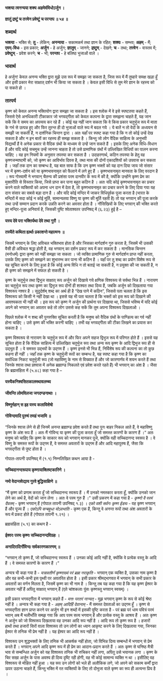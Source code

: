 #### भक्त्या त्वनन्यया शक्य अहमेवंविधोऽर्जुन ।
#### ज्ञातुं द्रष्टुं च तत्त्वेन प्रवेष्टुं च परन्तप ॥ ५४ ॥

### शब्दार्थ

**भक्त्या** - भक्ति से; **तु** - लेकिन; **अनन्यया** - सकामकर्म तथा ज्ञान के रहित; **शक्यः** - सम्भव; **अहम्** - मैं; **एवम्-विधः** - इस प्रकार; **अर्जुन** - हे अर्जुन; **ज्ञातुम्** - जानने; **द्रष्टुम्** - देखने; **च** - तथा; **तत्त्वेन** - वास्तव में; **प्रवेष्टुम्** - प्रवेश करने; **च** - भी; **परन्तप** - हे बलिष्ठ भुजाओं वाले ।

### भावार्थ

हे अर्जुन! केवल अनन्य भक्ति द्वारा मुझे उस रूप में समझा जा सकता है, जिस रूप में मैं तुम्हारे समक्ष खड़ा हूँ और इसी प्रकार मेरा साक्षात् दर्शन भी किया जा सकता है । केवल इसी विधि से तुम मेरे ज्ञान के रहस्य को पा सकते हो ।

### तात्पर्य

कृष्ण को केवल अनन्य भक्तियोग द्वारा समझा जा सकता है । इस श्लोक में वे इसे स्पष्टतया कहते हैं, जिससे ऐसे अनधिकारी टीकाकार जो भगवद्गीता को केवल कल्पना के द्वारा समझना चाहते हैं, यह जान सकें कि वे समय का अपव्यय कर रहे हैं । कोई यह नहीं जान सकता कि वे किस प्रकार चतुर्भुज रूप में माता के गर्भ से उत्पन्न हुए और फिर तुरन्त ही दो भुजाओं वाले रूप में बदल गये । ये बातें न तो वेदों के अध्ययन से समझी जा सकती हैं, न दार्शनिक चिन्तन द्वारा । अतः यहाँ पर स्पष्ट कहा गया है कि न तो कोई उन्हें देख सकता है और न इन बातों का रहस्य ही समझ सकता है । किन्तु जो लोग वैदिक साहित्य के अनुभवी विद्यार्थी हैं वे अनेक प्रकार से वैदिक ग्रंथों के माध्यम से उन्हें जान सकते हैं । इसके लिए अनेक विधि-विधान हैं और यदि कोई सचमुच उन्हें जानना चाहता है तो उसे प्रामाणिक ग्रंथों में उल्लिखित विधियों का पालन करना चाहिए । वह इन नियमों के अनुसार तपस्या कर सकता है । उदाहरणार्थ, कठिन तपस्या के हेतु वह कृष्णजन्माष्टमी को, जो कृष्ण का आविर्भाव दिवस है, तथा मास की दोनों एकादशियों को उपवास कर सकता है । जहाँ तक दान का सम्बन्ध है, यह बात साफ है कि उन कृष्ण भक्तों को यह दान दिया जाय जो संसार भर में कृष्ण-दर्शन को या कृष्णभावनामृत को फैलाने में लगे हुए हैं । कृष्णभावनामृत मानवता के लिए वरदान है । रूप गोस्वामी ने भगवान् चैतन्य की प्रशंसा परम दानवीर के रूप में की है, क्योंकि उन्होंने कृष्ण प्रेम का मुक्तरीति से विस्तार किया, जिसे प्राप्त कर पाना बहुत कठिन है । अतः यदि कोई कृष्णभावनामृत का प्रचार करने वाले व्यक्तियों को अपना धन दान में देता है, तो कृष्णभावनामृत का प्रचार करने के लिए दिया गया यह दान संसार का सबसे बड़ा दान है । और यदि कोई मन्दिर में जाकर विधिपूर्वक पूजा करता है (भारत के मन्दिरों में सदा कोई न कोई मूर्ति, सामान्यतया विष्णु या कृष्ण की मूर्ति रहती है) तो यह भगवान् की पूजा करके तथा उन्हें सम्मान प्रदान करके उन्नति करने का अवसर होता है । नौसिखियों के लिए भगवान् की भक्ति करते हुए मन्दिर-पूजा अनिवार्य है, जिसकी पुष्टि श्वेताश्वतर उपनिषद् में (६.२३) हुई है –

#### यस्य देवे परा भक्तिर्यथा देवे तथा गुरौ ।
#### तस्यैते कथिता ह्यर्थाः प्रकाशन्ते महात्मनः ॥

जिसमें भगवान् के लिए अविचल भक्तिभाव होता है और जिसका मार्गदर्शन गुरु करता है, जिसमें भी उसकी वैसी ही अविचल श्रद्धा होती है, वह भगवान् का दर्शन प्रकट रूप में कर सकता है । मानसिक चिन्तन (मनोधर्म) द्वारा कृष्ण को नहीं समझा जा सकता । जो व्यक्ति प्रामाणिक गुरु से मार्गदर्शन प्राप्त नहीं करता, उसके लिए कृष्ण को समझने का शुभारम्भ कर पाना भी कठिन है । यहाँ पर तु शब्द का प्रयोग विशेष रूप से यह सूचित करने के लिए हुआ है कि कोई अन्य विधि न तो बताई जा सकती है, न प्रयुक्त की जा सकती है, न ही कृष्ण को समझने में सफल हो सकती है ।

कृष्ण के चतुर्भुज तथा द्विभुज साक्षात् रूप अर्जुन को दिखाये गये क्षणिक विश्वरूप से सर्वथा भिन्न हैं । नारायण का चतुर्भुज रूप तथा कृष्ण का द्विभुज रूप दोनों ही शाश्वत तथा दिव्य हैं, जबकि अर्जुन को दिखलाया गया विश्वरूप नश्वर है । सुदुर्दर्शम् शब्द का अर्थ ही है “देख पाने में कठिन”, जिससे पता चलता है कि इस विश्वरूप को किसी ने नहीं देखा था । इससे यह भी पता चलता है कि भक्तों को इस रूप को दिखाने की आवश्यकता भी नहीं थी । इस रूप को कृष्ण ने अर्जुन की प्रार्थना पर दिखाया था, जिससे भविष्य में यदि कोई अपने को भगवान् का अवतार कहे तो लोग उससे कह सकें कि तुम अपना विश्वरूप दिखलाओ ।

पिछले श्लोक में न शब्द की पुनरुक्ति सूचित करती है कि मनुष्य को वैदिक ग्रंथों के पाण्डित्य का गर्व नहीं होना चाहिए । उसे कृष्ण की भक्ति करनी चाहिए । तभी वह भगवद्गीता की टीका लिखने का प्रयास कर सकता है ।

कृष्ण विश्वरूप से नारायण के चतुर्भुज रूप में और फिर अपने सहज द्विभुज रूप में परिणत होते हैं । इससे यह सूचित होता है कि वैदिक साहित्य में उल्लिखित चतुर्भुज रूप तथा अन्य रूप कृष्ण के आदि द्विभुज रूप ही से उद्भूत हैं । वे समस्त उद्भवों के उद्गम हैं । कृष्ण इनसे भी भिन्न हैं, निर्विशेष रूप की कल्पना का तो कुछ कहना ही नहीं । जहाँ तक कृष्ण के चतुर्भुजी रूपों का सम्बन्ध है, यह स्पष्ट कहा गया है कि कृष्ण का सर्वाधिक निकट चतुर्भुजी रूप (जो महाविष्णु के नाम से विख्यात हैं और जो कारणार्णव में शयन करते हैं तथा जिनके श्वास तथा प्रश्वास में अनेक ब्रह्माण्ड निकलते एवं प्रवेश करते रहते हैं) भी भगवान् का अंश है । जैसा कि ब्रह्मसंहिता में (५.४८) कहा गया है –

#### यस्यैकनिश्वसितकालमथावलम्ब्य
#### जीवन्ति लोमविलजा जगदण्डनाथाः ।
#### विष्णुर्महान् स इह यस्य कलाविशेषो
#### गोविन्दमादि पुरुषं तमहं भजामि ॥

“जिनके श्वास लेने से ही जिनमें अनन्त ब्रह्माण्ड प्रवेश करते हैं तथा पुनः बाहर निकल आते हैं, वे महाविष्णु कृष्ण के अंश रूप हैं । अतः मैं गोविन्द या कृष्ण की पूजा करता हूँ जो समस्त कारणों के कारण हैं ।” अतः मनुष्य को चाहिए कि कृष्ण के साकार रूप को भगवान् मानकर पूजे, क्योंकि वही सच्चिदानन्द स्वरूप है । वे विष्णु के समस्त रूपों के उद्गम हैं, वे समस्त अवतारों के उद्गम हैं और आदि महापुरुष हैं, जैसा कि भगवद्गीता से पुष्ट होता है ।

गोपाल-तापनी उपनिषद् में (१.१) निम्नलिखित कथन आया है -

#### सच्चिदानन्दरूपाय कृष्णायाक्लिष्टकारिणे ।
#### नमो वेदान्तवेद्याय गुरवे बुद्धिसाक्षिणे ॥

“मैं कृष्ण को प्रणाम करता हूँ जो सच्चिदानन्द स्वरूप हैं । मैं उनको नमस्कार करता हूँ, क्योंकि उनको जान लेने का अर्थ है, वेदों को जान लेना । अतः वे परम गुरु हैं ।” उसी प्रकरण में कहा गया है - *कृष्णो वै परमं दैवतम्* - कृष्ण भगवान् हैं (गोपाल तापनी उपनिषद् १.३) । *एको वशी सर्वगः कृष्ण ईड्यः* - वह कृष्ण भगवान् हैं और पूज्य हैं । *एकोऽपि सन्बहुधा योऽवभाति* - कृष्ण एक हैं, किन्तु वे अनन्त रूपों तथा अंश अवतारों के रूप में प्रकट होते हैं (गोपाल तापनी १.२१) ।

ब्रह्मसंहिता (५.१) का कथन है -

#### ईश्वरः परमः कृष्णः सच्चिदानन्दविग्रहः ।
#### अनादिरादिर्गोविन्दः सर्वकारणकारणम् ॥

“भगवान् तो कृष्ण हैं, जो सच्चिदानन्द स्वरूप हैं । उनका कोई आदि नहीं है, क्योंकि वे प्रत्येक वस्तु के आदि हैं । वे समस्त कारणों के कारण हैं ।”

अन्यत्र भी कहा गया है - *यत्रावतीर्णं कृष्णाख्यं परं ब्रह्म नराकृति* - भगवान् एक व्यक्ति है, उसका नाम कृष्ण है और वह कभी-कभी इस पृथ्वी पर अवतरित होता है । इसी प्रकार श्रीमद्भागवत में भगवान् के सभी प्रकार के अवतारों का वर्णन मिलता है, जिसमें कृष्ण का भी नाम है । किन्तु तब यह कहा गया है कि यह कृष्ण ईश्वर के अवतार नहीं हैं अपितु साक्षात् भगवान् हैं (एते चांशकलाः पुंसः कृष्णस्तु भगवान् स्वयम्) ।

इसी प्रकार भगवद्गीता में भगवान् कहते हैं - *मत्तः परतरं नान्यत्* - मुझ भगवान् कृष्ण के रूप से कोई श्रेष्ठ नहीं है । अन्यत्र भी कहा गया है - *अहम् आदिर्हि देवानाम्* - मैं समस्त देवताओं का उद्गम हूँ । कृष्ण से भगवद्गीता ज्ञान प्राप्त करने पर अर्जुन भी इन शब्दों में इसकी पुष्टि करता है - परं ब्रह्म परं धाम पवित्रं परमं भवान् अब मैं भलीभाँति समझ गया कि आप परम सत्य भगवान् हैं और प्रत्येक वस्तु के आश्रय हैं । अतः कृष्ण ने अर्जुन को जो विश्वरूप दिखलाया वह उनका आदि रूप नहीं है । आदि रूप तो कृष्ण रूप है । हजारों हाथों तथा हजारों सिरों वाला विश्वरूप तो उन लोगों का ध्यान आकृष्ट करने के लिए दिखलाया गया, जिनका ईश्वर से तनिक भी प्रेम नहीं है । यह ईश्वर का आदि रूप नहीं है ।

विश्वरूप उन शुद्धभक्तों के लिए तनिक भी आकर्षक नहीं होता, जो विभिन्न दिव्य सम्बन्धों में भगवान् से प्रेम करते हैं । भगवान् अपने आदि कृष्ण रूप में ही प्रेम का आदान-प्रदान करते हैं । अतः कृष्ण से घनिष्ठ मैत्री भाव से सम्बन्धित अर्जुन को यह विश्वरूप तनिक भी रुचिकर नहीं लगा, अपितु उसे भयानक लगा । कृष्ण के चिर सखा अर्जुन के पास अवश्य ही दिव्य दृष्टि रही होगी, वह भी कोई सामान्य व्यक्ति न था । इसीलिए वह विश्वरूप से मोहित नहीं हुआ । यह रूप उन लोगों को भले ही अलौकिक लगे, जो अपने को सकाम कर्मों द्वारा ऊपर उठाना चाहते हैं, किन्तु भक्ति में रत व्यक्तियों के लिए तो दोभुजा वाले कृष्ण का रूप ही अत्यन्त प्रिय है ।
